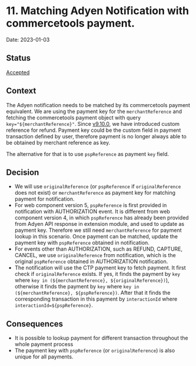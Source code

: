# 11. Matching Adyen Notification with commercetools payment.

Date: 2023-01-03

## Status

[Accepted](https://github.com/commercetools/commercetools-adyen-integration/pull/1049)

## Context

The Adyen notification needs to be matched by its commercetools payment equivalent.
We are using the payment key for the `merchantReference` and fetching the commercetools payment object with query `key="${merchantReference}"`.
Since [v9.10.0](https://github.com/commercetools/commercetools-adyen-integration/releases/tag/v9.10.0), we have introduced custom reference for refund.
Payment key could be the custom field in payment transaction defined by user, therefore payment is no longer always able to be obtained by merchant reference as key. 

The alternative for that is to use `pspReference` as payment `key` field.

## Decision

- We will use `originalReference` (or `pspReference` if `originalReference` does not exist) or `merchantReference` as payment key for matching payment for notification.
- For web component version 5, `pspReference` is first provided in notification with AUTHORIZATION event. It is different from web component version 4, in which `pspReference` has already been provided from Adyen API response in extension module, and used to update as payment key. Therefore we still need `merchantReference` for payment lookup in this scenario.
Once payment can be matched, update the payment key with `pspReference` obtained in notification.
- For events other than AUTHORIZATION, such as REFUND, CAPTURE, CANCEL, we use `originalReference` from notification, which is the original `pspReference` obtained in AUTHORIZATION notification.
- The notification will use the CTP payment key to fetch payment. It first check if `originalReference` exists. If yes, 
  it finds the payment by `key` where `key in (${merchantReference}, ${originalReference})`), otherwise it finds the payment by `key` where `key in (${merchantReference}, ${pspReference})`.
  After that it finds the corresponding transaction in this payment by `interactionId` where `interactionId=${pspReference}`. 

## Consequences
- It is possible to lookup payment for different transaction throughout the whole payment process
- The payment key with `pspReference` (or `originalReference`) is also unique for all payments.
